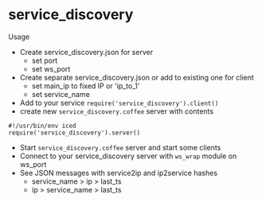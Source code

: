 # service_discovery
Usage
  * Create service_discovery.json for server
    * set port
    * set ws_port
  * Create separate service_discovery.json or add to existing one for client
    * set main_ip to fixed IP or 'ip_to_1'
    * set service_name
  * Add to your service `require('service_discovery').client()`
  * create new `service_discovery.coffee` server with contents
```
#!/usr/bin/env iced
require('service_discovery').server()
```
  * Start `service_discovery.coffee` server and start some clients
  * Connect to your service_discovery server with `ws_wrap` module on ws_port
  * See JSON messages with service2ip and ip2service hashes
    * service_name > ip > last_ts
    * ip > service_name > last_ts
